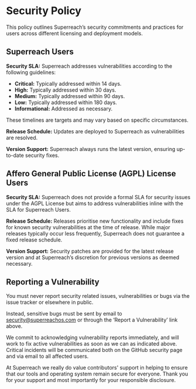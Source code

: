 # Security Policy

This policy outlines Superreach’s security commitments and practices for users across different licensing and deployment models.

## Superreach Users

**Security SLA:** Superreach addresses vulnerabilities according to the following guidelines:

- **Critical:** Typically addressed within 14 days.
- **High:** Typically addressed within 30 days.
- **Medium:** Typically addressed within 90 days.
- **Low:** Typically addressed within 180 days.
- **Informational:** Addressed as necessary.

These timelines are targets and may vary based on specific circumstances.

**Release Schedule:** Updates are deployed to Superreach as vulnerabilities are resolved.

**Version Support:** Superreach always runs the latest version, ensuring up-to-date security fixes.

## Affero General Public License (AGPL) License Users

**Security SLA:** Superreach does not provide a formal SLA for security issues under the AGPL License but aims to address vulnerabilities inline with the SLA for Superreach Users.

**Release Schedule:** Releases prioritise new functionality and include fixes for known security vulnerabilities at the time of release. While major releases typically occur less frequently, Superreach does not guarantee a fixed release schedule.

**Version Support:** Security patches are provided for the latest release version and at Superreach’s discretion for previous versions as deemed necessary.

## Reporting a Vulnerability

You must never report security related issues, vulnerabilities or bugs via the issue tracker or elsewhere in public.

Instead, sensitive bugs must be sent by email to [security@superreachos.com](mailto:security@superreachos.com) or through the ‘Report a Vulnerability’ link above.

We commit to acknowledging vulnerability reports immediately, and will work to fix active vulnerabilities as soon as we can as indicated above. Critical incidents will be communicated both on the GitHub security page and via email to all affected users.

At Superreach we really do value contributors' support in helping to ensure that our tools and operating system remain secure for everyone. Thank you for your support and most importantly for your responsible disclosure.
